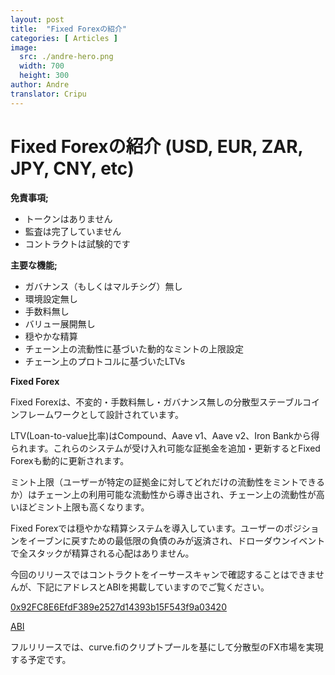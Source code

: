 ```yaml
---
layout: post
title:  "Fixed Forexの紹介"
categories: [ Articles ]
image:
  src: ./andre-hero.png
  width: 700
  height: 300
author: Andre
translator: Cripu
---
```


# Fixed Forexの紹介 (USD, EUR, ZAR, JPY, CNY, etc)

**免責事項;**

- トークンはありません
- 監査は完了していません
- コントラクトは試験的です

**主要な機能;**

- ガバナンス（もしくはマルチシグ）無し
- 環境設定無し
- 手数料無し
- バリュー展開無し
- 穏やかな精算
- チェーン上の流動性に基づいた動的なミントの上限設定
- チェーン上のプロトコルに基づいたLTVs

**Fixed Forex**

Fixed Forexは、不変的・手数料無し・ガバナンス無しの分散型ステーブルコインフレームワークとして設計されています。

LTV(Loan-to-value比率)はCompound、Aave v1、Aave v2、Iron Bankから得られます。これらのシステムが受け入れ可能な証拠金を追加・更新するとFixed Forexも動的に更新されます。

ミント上限（ユーザーが特定の証拠金に対してどれだけの流動性をミントできるか）はチェーン上の利用可能な流動性から導き出され、チェーン上の流動性が高いほどミント上限も高くなります。

Fixed Forexでは穏やかな精算システムを導入しています。ユーザーのポジションをイーブンに戻すための最低限の負債のみが返済され、ドローダウンイベントで全スタックが精算される心配はありません。

今回のリリースではコントラクトをイーサースキャンで確認することはできませんが、下記にアドレスとABIを掲載していますのでご覧ください。

[0x92FC8E6EfdF389e2527d14393b15F543f9a03420](https://etherscan.io/address/0x92fc8e6efdf389e2527d14393b15f543f9a03420)

[ABI](https://gist.github.com/andrecronje/4ce11e8603a7f61af4619a86647db1d4)

フルリリースでは、curve.fiのクリプトプールを基にして分散型のFX市場を実現する予定です。